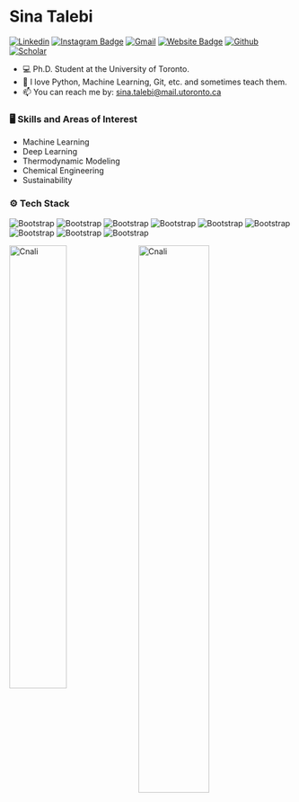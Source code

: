 # Sina  Talebi

[![Linkedin](https://img.shields.io/badge/-LinkedIn-blue?style=flat&logo=Linkedin&logoColor=white)](https://www.linkedin.com/in/sina-talebi/)
[![Instagram Badge](https://img.shields.io/badge/-Instagram-purple?logo=instagram&logoColor=white&link=https://instagram.com/ali.hejazzii/)](https://www.instagram.com/ali.hejazzii)
[![Gmail](https://img.shields.io/badge/-Gmail-c14438?style=flat&logo=Gmail&logoColor=white)](mailto:sina.talebi@mail.utoronto.ca)
[![Website Badge](https://img.shields.io/badge/-Website-c14438?style=flat&logo=Google-Chrome&logoColor=white&link=https://pytopia.ai)](https://sinaatalebi.wixsite.com/resume)
[![Github](https://img.shields.io/github/followers/hejazizo?label=Follow&style=social)](https://github.com/Cnali)
[![Scholar](https://img.shields.io/badge/Scholar-%230077B5.svg?&style=for-the-badge&logo=google-scholar&logoColor=blue&color=white)](https://scholar.google.com/citations?user=B-lOirkAAAAJ&hl=en)

- 💻 Ph.D. Student at the University of Toronto.
- 🌱 I love Python, Machine Learning, Git, etc. and sometimes teach them.
- 📫 You can reach me by: sina.talebi@mail.utoronto.ca


### 🖥 Skills and Areas of Interest

- Machine Learning
- Deep Learning
- Thermodynamic Modeling
- Chemical Engineering
- Sustainability
### ⚙️ Tech Stack

![Bootstrap](https://img.shields.io/badge/-Python-05122A?style=flat-square&logo=Python&color=353535) ![Bootstrap](https://img.shields.io/badge/-TensorFlow-05122A?style=flat-square&logo=TensorFlow&color=353535) ![Bootstrap](https://img.shields.io/badge/-PyTorch-05122A?style=flat-square&logo=PyTorch&color=353535) ![Bootstrap](https://img.shields.io/badge/-Scikit%20Learn-05122A?style=flat-square&logo=Scikit-Learn&color=353535) ![Bootstrap](https://img.shields.io/badge/-MySQL-05122A?style=flat-square&logo=MySQL&color=353535) ![Bootstrap](https://img.shields.io/badge/-Pandas-05122A?style=flat-square&logo=Pandas&color=353535) ![Bootstrap](https://img.shields.io/badge/-Numpy-05122A?style=flat-square&logo=Numpy&color=353535) ![Bootstrap](https://img.shields.io/badge/-Matplotlib-05122A?style=flat-square&logo=Matplotlib&color=353535) ![Bootstrap](https://img.shields.io/badge/-Visual%20Studio%20Code-05122A?style=flat-square&logo=Visual-Studio-Code&color=353535)

<div>
  <img width="45%" align="left" src="https://github-readme-stats.vercel.app/api/top-langs?username=Cnali&show_icons=true&locale=en&layout=compact" alt="Cnali" />
  <img width="50%"  src="https://github-readme-streak-stats.herokuapp.com/?user=Cnali&" alt="Cnali" />
</div>
